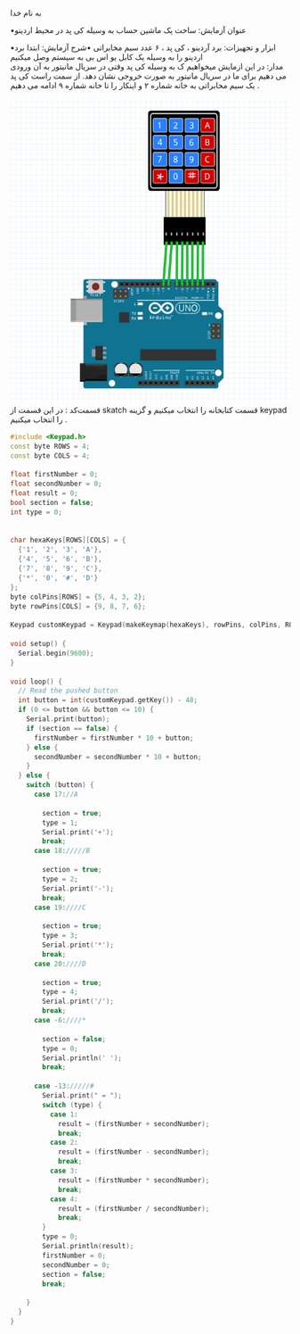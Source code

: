 به نام  خدا 

•عنوان آزمایش:  ساخت یک ماشین حساب به وسیله کی پد در محیط اردینو 

•ابزار و تجهیزات: برد آردینو ، کی پد ، ۶ عدد سیم مخابراتی 
•شرح آزمایش: 
ابتدا برد اردینو را به وسیله یک کابل یو اس بی به سیستم وصل میکنیم  
 مدار: 
در این ازمایش میخواهیم ک به وسیله کی پد وقتی در سریال مانیتور به آن ورودی می دهیم برای ما در سریال مانیتور به صورت خروجی نشان دهد.
از سمت راست کی پد یک سیم مخابراتی به خانه شماره ۲ و اینکار را تا خانه شماره ۹ ادامه می دهیم .

![code](./Keypad-wireing-1-1.png)  
قسمت‌کد :
در این قسمت از skatch  قسمت کتابخانه را انتخاب میکنیم و گزینه keypad را انتخاب میکنیم .

```cpp
#include <Keypad.h>
const byte ROWS = 4; 
const byte COLS = 4; 

float firstNumber = 0;
float secondNumber = 0;
float result = 0;
bool section = false;
int type = 0;


char hexaKeys[ROWS][COLS] = {
  {'1', '2', '3', 'A'},
  {'4', '5', '6', 'B'},
  {'7', '8', '9', 'C'},
  {'*', '0', '#', 'D'}
};
byte colPins[ROWS] = {5, 4, 3, 2}; 
byte rowPins[COLS] = {9, 8, 7, 6}; 

Keypad customKeypad = Keypad(makeKeymap(hexaKeys), rowPins, colPins, ROWS, COLS);

void setup() {
  Serial.begin(9600);   
}

void loop() {
  // Read the pushed button
  int button = int(customKeypad.getKey()) - 48;
  if (0 <= button && button <= 10) {
    Serial.print(button);
    if (section == false) {
      firstNumber = firstNumber * 10 + button;
    } else {
      secondNumber = secondNumber * 10 + button;
    }
  } else {
    switch (button) {
      case 17://A

        section = true;
        type = 1;
        Serial.print('+');
        break;
      case 18://///B

        section = true;
        type = 2;
        Serial.print('-');
        break;
      case 19:////C

        section = true;
        type = 3;
        Serial.print('*');
        break;
      case 20:////D

        section = true;
        type = 4;
        Serial.print('/');
        break;
      case -6:////*

        section = false;
        type = 0;
        Serial.println(' ');
        break;

      case -13://///#
        Serial.print(" = ");
        switch (type) {
          case 1:
            result = (firstNumber + secondNumber);
            break;
          case 2:
            result = (firstNumber - secondNumber);
            break;
          case 3:
            result = (firstNumber * secondNumber);
            break;
          case 4:
            result = (firstNumber / secondNumber);
            break;
        }
        type = 0;
        Serial.println(result);
        firstNumber = 0;
        secondNumber = 0;
        section = false;
        break;

    }
  }
}
```